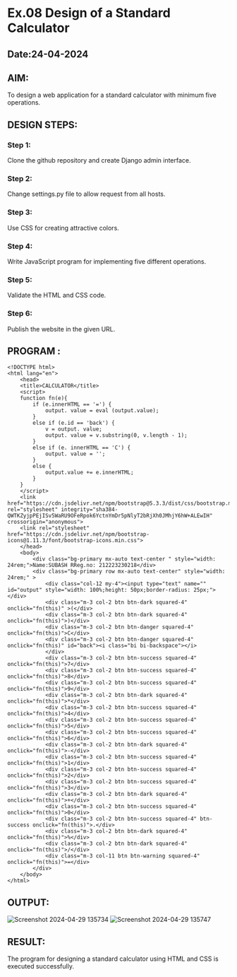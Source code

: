 # Ex.08 Design of a Standard Calculator
## Date:24-04-2024

## AIM:
To design a web application for a standard calculator with minimum five operations.

## DESIGN STEPS:

### Step 1:
Clone the github repository and create Django admin interface.

### Step 2:
Change settings.py file to allow request from all hosts.

### Step 3:
Use CSS for creating attractive colors.

### Step 4:
Write JavaScript program for implementing five different operations.

### Step 5:
Validate the HTML and CSS code.

### Step 6:
Publish the website in the given URL.

## PROGRAM :
```
<!DOCTYPE html>
<html lang="en">
    <head>
    <title>CALCULATOR</title>
    <script>
    function fn(e){
        if (e.innerHTML == '=') {
            output. value = eval (output.value);
        }
        else if (e.id == 'back') {
            v = output. value;
            output. value = v.substring(0, v.length - 1);
        }
        else if (e. innerHTML == 'C') {
            output. value = '';
        }
        else {
            output.value += e.innerHTML;
        }
    }
    </script>
    <link href="https://cdn.jsdelivr.net/npm/bootstrap@5.3.3/dist/css/bootstrap.min.css" rel="stylesheet" integrity="sha384-QWTKZyjpPEjISv5WaRU9OFeRpok6YctnYmDr5pNlyT2bRjXh0JMhjY6hW+ALEwIH" crossorigin="anonymous">
    <link rel="stylesheet" href="https://cdn.jsdelivr.net/npm/bootstrap-icons@1.11.3/font/bootstrap-icons.min.css">
    </head>
    <body>
        <div class="bg-primary mx-auto text-center " style="width: 24rem;">Name:SUBASH RReg.no: 212223230218</div>
        <div class="bg-primary row mx-auto text-center" style="width: 24rem;" >
            <div class="col-12 my-4"><input type="text" name="" id="output" style="width: 100%;height: 50px;border-radius: 25px;"></div> 
            <div class="m-3 col-2 btn btn-dark squared-4" onclick="fn(this)" >(</div> 
            <div class="m-3 col-2 btn btn-dark squared-4" onclick="fn(this)">)</div> 
            <div class="m-3 col-2 btn btn-danger squared-4" onclick="fn(this)">C</div> 
            <div class="m-3 col-2 btn btn-danger squared-4" onclick="fn(this)" id="back"><i class="bi bi-backspace"></i>
            </div>
            <div class="m-3 col-2 btn btn-success squared-4" onclick="fn(this)">7</div>
            <div class="m-3 col-2 btn btn-success squared-4" onclick="fn(this)">8</div>
            <div class="m-3 col-2 btn btn-success squared-4" onclick="fn(this)">9</div> 
            <div class="m-3 col-2 btn btn-dark squared-4" onclick="fn(this)">*</div>
            <div class="m-3 col-2 btn btn-success squared-4" onclick="fn(this)">4</div>
            <div class="m-3 col-2 btn btn-success squared-4" onclick="fn(this)">5</div>
            <div class="m-3 col-2 btn btn-success squared-4" onclick="fn(this)">6</div>
            <div class="m-3 col-2 btn btn-dark squared-4" onclick="fn(this)">-</div>
            <div class="m-3 col-2 btn btn-success squared-4" onclick="fn(this)">1</div> 
            <div class="m-3 col-2 btn btn-success squared-4" onclick="fn(this)">2</div>
            <div class="m-3 col-2 btn btn-success squared-4" onclick="fn(this)">3</div>
            <div class="m-3 col-2 btn btn-dark squared-4" onclick="fn(this)">+</div>
            <div class="m-3 col-2 btn btn-success squared-4" onclick="fn(this)">0</div>
            <div class="m-3 col-2 btn btn-success squared-4" btn-success onclick="fn(this)">.</div>
            <div class="m-3 col-2 btn btn-dark squared-4" onclick="fn(this)">%</div>
            <div class="m-3 col-2 btn btn-dark squared-4" onclick="fn(this)">/</div> 
            <div class="m-3 col-11 btn btn-warning squared-4" onclick="fn(this)">=</div>
        </div>
    </body>
</html>

```
## OUTPUT:
![Screenshot 2024-04-29 135734](https://github.com/subashr1702/Calc/assets/168012691/d14276d3-afa0-4288-99c9-0e23ba329ac4)
![Screenshot 2024-04-29 135747](https://github.com/subashr1702/Calc/assets/168012691/1391af0c-b48d-4365-8654-643235018146)


## RESULT:
The program for designing a standard calculator using HTML and CSS is executed successfully.
